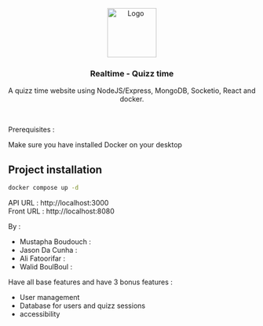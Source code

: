 <div align="center">
  <a>
    <img 
      src="https://cdn3d.iconscout.com/3d/premium/thumb/quiz-10175726-8248954.png?f=webp"
      alt="Logo" 
      height="100" />
  </a>
  <h3 align="center"> Realtime - Quizz time </h3>
  <p align="center">
     A quizz time website using NodeJS/Express, MongoDB, Socketio, React and docker. 
  </p>
  <br />
</div>

Prerequisites :

Make sure you have installed Docker on your desktop


## Project installation

```bash
docker compose up -d
```
API URL : http://localhost:3000            
Front URL : http://localhost:8080


  By :
- Mustapha Boudouch :
- Jason Da Cunha :
- Ali Fatoorifar :
- Walid BoulBoul :



Have all base features and have 3 bonus features :

- User management
- Database for users and quizz sessions
- accessibility
